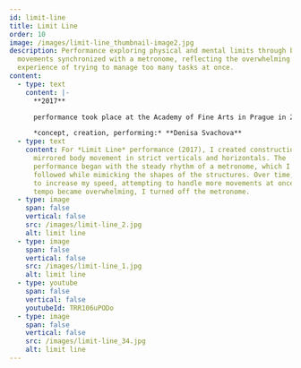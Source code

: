 ```yaml
---
id: limit-line
title: Limit Line
order: 10
image: /images/limit-line_thumbnail-image2.jpg
description: Performance exploring physical and mental limits through body
  movements synchronized with a metronome, reflecting the overwhelming
  experience of trying to manage too many tasks at once.
content:
  - type: text
    content: |-
      **2017**

      performance took place at the Academy of Fine Arts in Prague in 2017.

      *concept, creation, performing:* **Denisa Svachova**
  - type: text
    content: For *Limit Line* performance (2017), I created constructions that
      mirrored body movement in strict verticals and horizontals. The
      performance began with the steady rhythm of a metronome, which I initially
      followed while mimicking the shapes of the structures. Over time, I began
      to increase my speed, attempting to handle more movements at once. As the
      tempo became overwhelming, I turned off the metronome.
  - type: image
    span: false
    vertical: false
    src: /images/limit-line_2.jpg
    alt: limit line
  - type: image
    span: false
    vertical: false
    src: /images/limit-line_1.jpg
    alt: limit line
  - type: youtube
    span: false
    vertical: false
    youtubeId: TRR106uPODo
  - type: image
    span: false
    vertical: false
    src: /images/limit-line_34.jpg
    alt: limit line
---
```

